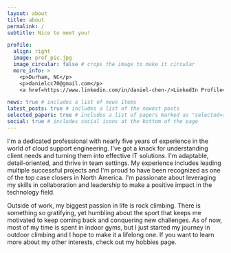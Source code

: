 ```yaml
---
layout: about
title: about
permalink: /
subtitle: Nice to meet you!

profile:
  align: right
  image: prof_pic.jpg
  image_circular: false # crops the image to make it circular
  more_info: >
    <p>Durham, NC</p>
    <p>danielcc70@gmail.com</p>
    <a href=https://www.linkedin.com/in/daniel-chen-/>LinkedIn Profile</a>

news: true # includes a list of news items
latest_posts: true # includes a list of the newest posts
selected_papers: true # includes a list of papers marked as "selected={true}"
social: true # includes social icons at the bottom of the page
---
```


I'm a dedicated professional with nearly five years of experience in the world of cloud support engineering. I've got a knack for understanding client needs and turning them into effective IT solutions. I'm adaptable, detail-oriented, and thrive in team settings. My experience includes leading multiple successful projects and I'm proud to have been recognized as one of the top case closers in North America. I'm passionate about leveraging my skills in collaboration and leadership to make a positive impact in the technology field.

Outside of work, my biggest passion in life is rock climbing. There is something so gratifying, yet humbling about the sport that keeps me motivated to keep coming back and conquering new challenges. As of now, most of my time is spent in indoor gyms, but I just started my journey in outdoor climbing and I hope to make it a lifelong one. If you want to learn more about my other interests, check out my hobbies page. 
